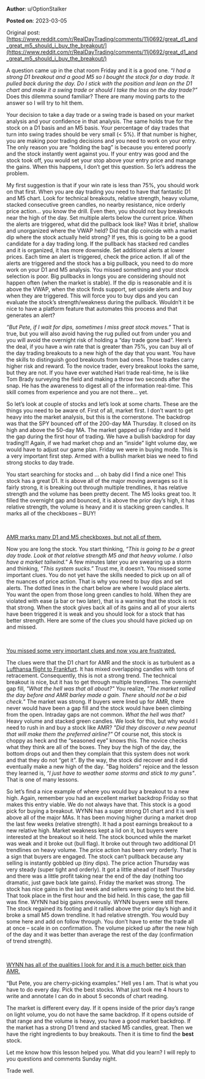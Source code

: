 **Author**: u/OptionStalker

**Posted on**: 2023-03-05

Original post: [https://www.reddit.com/r/RealDayTrading/comments/11j0692/great_d1_and_great_m5_should_i_buy_the_breakout/](https://www.reddit.com/r/RealDayTrading/comments/11j0692/great_d1_and_great_m5_should_i_buy_the_breakout/)

A question came up in the chat room Friday and it is a good one. “*I had a strong D1 breakout and a good M5 so I bought the stock for a day trade. It pulled back during the day. Do I stick with the position and lean on the D1 chart and make it a swing trade or should I take the loss on the day trade?”* Does this dilemma sound familiar? There are many moving parts to the answer so I will try to hit them.

Your decision to take a day trade or a swing trade is based on your market analysis and your confidence in that analysis. The same holds true for the stock on a D1 basis and an M5 basis. Your percentage of day trades that turn into swing trades should be very small (< 5%). If that number is higher, you are making poor trading decisions and you need to work on your entry. The only reason you are “holding the bag” is because you entered poorly and the stock instantly went against you. If your entry was good and the stock took off, you would set your stop above your entry price and manage the gains. When this happens, I don’t get this question. So let’s address the problem.

My first suggestion is that if your win rate is less than 75%, you should work on that first. When you are day trading you need to have that fantastic D1 and M5 chart. Look for technical breakouts, relative strength, heavy volume, stacked consecutive green candles, no nearby resistance, nice orderly price action… you know the drill. Even then, you should not buy breakouts near the high of the day. Set multiple alerts below the current price. When the alerts are triggered, what did the pullback look like? Was it brief, shallow and unorganized where the VWAP held? Did that dip coincide with a market dip where the stock actually held strong? If yes, this is going to be a good candidate for a day trading long. If the pullback has stacked red candles and it is organized, it has more downside. Set additional alerts at lower prices. Each time an alert is triggered, check the price action. If all of the alerts are triggered and the stock has a big pullback, you need to do more work on your D1 and M5 analysis. You missed something and your stock selection is poor. Big pullbacks in longs you are considering should not happen often (when the market is stable). If the dip is reasonable and it is above the VWAP, when the stock finds support, set upside alerts and buy when they are triggered. This will force you to buy dips and you can evaluate the stock’s strength/weakness during the pullback. Wouldn’t it be nice to have a platform feature that automates this process and that generates an alert?

*“But Pete, if I wait for dips, sometimes I miss great stock moves.”* That is true, but you will also avoid having the rug pulled out from under you and you will avoid the overnight risk of holding a “day trade gone bad”. Here’s the deal, if you have a win rate that is greater than 75%, you can buy all of the day trading breakouts to a new high of the day that you want. You have the skills to distinguish good breakouts from bad ones. Those trades carry higher risk and reward. To the novice trader, every breakout looks the same, but they are not. If you have ever watched Hari trade real-time, he is like Tom Brady surveying the field and making a throw two seconds after the snap. He has the awareness to digest all of the information real-time. This skill comes from experience and you are not there… yet.

So let’s look at couple of stocks and let’s look at some charts. These are the things you need to be aware of. First of all, market first. I don’t want to get heavy into the market analysis, but this is the cornerstone. The backdrop was that the SPY bounced off of the 200-day MA Thursday. It closed on its high and above the 50-day MA. The market gapped up Friday and it held the gap during the first hour of trading. We have a bullish backdrop for day trading!!! Again, if we had market chop and an “inside” light volume day, we would have to adjust our game plan. Friday we were in buying mode. This is a very important first step. Armed with a bullish market bias we need to find strong stocks to day trade.

You start searching for stocks and … oh baby did I find a nice one! This stock has a great D1. It is above all of the major moving averages so it is fairly strong, it is breaking out through multiple trendlines, it has relative strength and the volume has been pretty decent. The M5 looks great too. It filled the overnight gap and bounced, it is above the prior day’s high, it has relative strength, the volume is heavy and it is stacking green candles. It marks all of the checkboxes – BUY!

&#x200B;

[AMR marks many D1 and M5 checkboxes, but not all of them. ](<img src="cache/images/7b297f62057695c0dd7af7e8954a21ad.png" alt="Reddit Image">)

Now you are long the stock. You start thinking, *“This is going to be a great day trade. Look at that relative strength M5 and that heavy volume. I also have a market tailwind."* A few minutes later you are swearing up a storm and thinking, *“This system sucks.”* Trust me, it doesn’t. You missed some important clues. You do not yet have the skills needed to pick up on all of the nuances of price action. That is why you need to buy dips and set alerts. The dotted lines in the chart below are where I would place alerts. You want the open from those long green candles to hold. When they are violated with ease (a bar or two later), that is a warning that the stock is not that strong. When the stock gives back all of its gains and all of your alerts have been triggered it is weak and you should look for a stock that has better strength. Here are some of the clues you should have picked up on and missed.

&#x200B;

[You missed some very important clues and now you are frustrated.](<img src="cache/images/189b2067c814590c4696a4dff339e6c8.png" alt="Reddit Image">)

The clues were that the D1 chart for AMR and the stock is as turbulent as a [Lufthansa flight to Frankfurt](https://www.youtube.com/watch?v=YaoPE_eR32g). It has mixed overlapping candles with tons of retracement. Consequently, this is not a strong trend. The technical breakout is nice, but it has to get through multiple trendlines. The overnight gap fill, *"What the hell was that all about?"* You realize, *"The market rallied the day before and AMR barley made a gain. There should not be a bid check."* The market was strong. If buyers were lined up for AMR, there never would have been a gap fill and the stock would have been climbing from the open. Intraday gaps are not common. *What the hell was that?* Heavy volume and stacked green candles. We look for this, but why would I need to rush in and buy a stock like AMR? *"Did they discover a new peanut that will make them the preferred airline?"* Of course not, this stock is choppy as heck and the “seasoned eye” knows this. The novice checks what they think are all of the boxes. They buy the high of the day, the bottom drops out and then they complain that this system does not work and that they do not “get it”.  By the way, the stock did recover and it did eventually make a new high of the day. "Bag holders" rejoice and the lesson they learned is, *"I just have to weather some storms and stick to my guns"*. That is one of many lessons.

So let’s find a nice example of where you would buy a breakout to a new high. Again, remember you had an excellent market backdrop Friday so that makes this entry viable. We do not always have that. This stock is a good pick for buying a breakout. WYNN has a super strong D1 chart and it is well above all of the major MAs. It has been moving higher during a market drop the last few weeks (relative strength). It had a post earnings breakout to a new relative high. Market weakness kept a lid on it, but buyers were interested at the breakout so it held. The stock bounced while the market was weak and it broke out (bull flag). It broke out through two additional D1 trendlines on heavy volume. The price action has been very orderly. That is a sign that buyers are engaged. The stock can’t pullback because any selling is instantly gobbled up (tiny dips). The price action Thursday was very steady (super tight and orderly). It got a little ahead of itself Thursday and there was a little profit taking near the end of the day (nothing too dramatic, just gave back late gains). Friday the market was strong. The stock has nice gains in the last week and sellers were going to test the bid. That took place in the first hour and the bid held. In this case, the gap fill was fine. WYNN had big gains previously. WYNN buyers were still there. The stock regained its footing and it rallied above the prior day’s high and it broke a small M5 down trendline. It had relative strength. You would buy some here and add on follow through. You don’t have to enter the trade all at once – scale in on confirmation. The volume picked up after the new high of the day and it was better than average the rest of the day (confirmation of trend strength).

&#x200B;

[WYNN has all of the qualities I look for and it is a much better pick than AMR.](<img src="cache/images/a0f3c337292da891d1d225d042aa4eb9.png" alt="Reddit Image">)

“But Pete, you are cherry-picking examples.” Hell yes I am. That is what you have to do every day. Pick the best stocks. What just took me 4 hours to write and annotate I can do in about 5 seconds of chart reading.

The market is different every day. If it opens inside of the prior day’s range on light volume, you do not have the same backdrop. If it opens outside of that range and the volume is heavy, you have a good market backdrop. If the market has a strong D1 trend and stacked M5 candles, great. Then we have the right ingredients to buy breakouts. Then it is time to find the **best** stock.

Let me know how this lesson helped you. What did you learn? I will reply to you questions and comments Sunday night.

Trade well.